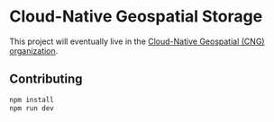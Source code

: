 # Cloud-Native Geospatial Storage

This project will eventually live in the [Cloud-Native Geospatial (CNG) organization](https://github.com/cloudnativegeo).

## Contributing

```sh
npm install
npm run dev
```